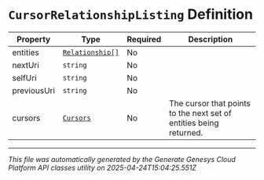 # `CursorRelationshipListing` Definition

| Property | Type | Required | Description |
|----------|------|----------|-------------|
| entities | [`Relationship[]`](relationship-definition.md) | No |  |
| nextUri | `string` | No |  |
| selfUri | `string` | No |  |
| previousUri | `string` | No |  |
| cursors | [`Cursors`](cursors-definition.md) | No | The cursor that points to the next set of entities being returned. |

---

*This file was automatically generated by the Generate Genesys Cloud Platform API classes utility on 2025-04-24T15:04:25.551Z*